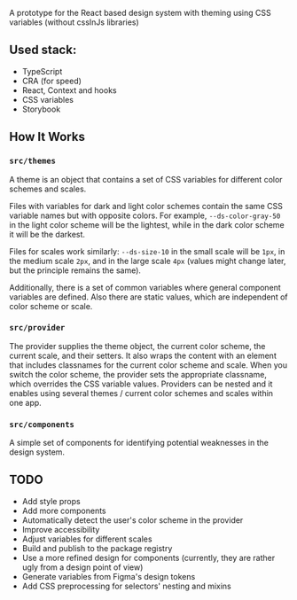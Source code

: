 A prototype for the React based design system with theming using CSS variables (without cssInJs libraries)

## Used stack:

- TypeScript
- CRA (for speed)
- React, Context and hooks
- CSS variables
- Storybook

## How It Works

### `src/themes`

A theme is an object that contains a set of CSS variables for different color schemes and scales.

Files with variables for dark and light color schemes contain the same CSS variable names but with opposite colors. For example, `--ds-color-gray-50` in the light color scheme will be the lightest, while in the dark color scheme it will be the darkest.

Files for scales work similarly: `--ds-size-10` in the small scale will be `1px`, in the medium scale `2px`, and in the large scale `4px` (values might change later, but the principle remains the same).

Additionally, there is a set of common variables where general component variables are defined. Also there are static values, which are independent of color scheme or scale.

### `src/provider`

The provider supplies the theme object, the current color scheme, the current scale, and their setters. It also wraps the content with an element that includes classnames for the current color scheme and scale. When you switch the color scheme, the provider sets the appropriate classname, which overrides the CSS variable values.
Providers can be nested and it enables using several themes / current color schemes and scales within one app.

### `src/components`

A simple set of components for identifying potential weaknesses in the design system.

## TODO

- Add style props
- Add more components
- Automatically detect the user's color scheme in the provider
- Improve accessibility
- Adjust variables for different scales
- Build and publish to the package registry
- Use a more refined design for components (currently, they are rather ugly from a design point of view)
- Generate variables from Figma's design tokens
- Add CSS preprocessing for selectors' nesting and mixins
